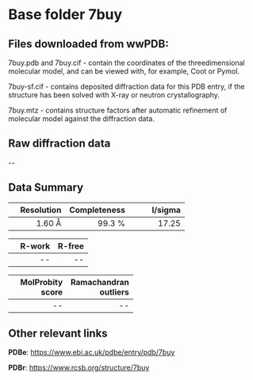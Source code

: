 # Base folder 7buy

## Files downloaded from wwPDB:

7buy.pdb and 7buy.cif - contain the coordinates of the threedimensional molecular model, and can be viewed with, for example, Coot or Pymol.

7buy-sf.cif - contains deposited diffraction data for this PDB entry, if the structure has been solved with X-ray or neutron crystallography.

7buy.mtz - contains structure factors after automatic refinement of molecular model against the diffraction data.

## Raw diffraction data

--<br> 

## Data Summary
|   | Resolution | Completeness| I/sigma |
|---|-------------:|----------------:|--------------:|
|   |1.60 Å|99.3  %|<img width=50/>17.25|

|   | **R-work**| **R-free**   
|---|-------------:|----------------:|           
||--|--|

|   |**MolProbity<br>score**| **Ramachandran<br>outliers** 
|---|-------------:|----------------:|
||--|--|

 

 

## Other relevant links 
**PDBe**:  https://www.ebi.ac.uk/pdbe/entry/pdb/7buy
 
**PDBr**: https://www.rcsb.org/structure/7buy 


